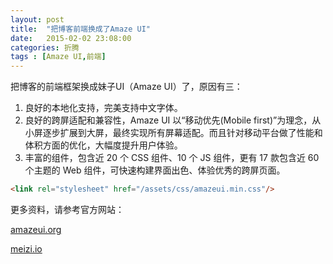 ```yaml
---
layout: post
title:  "把博客前端换成了Amaze UI"
date:   2015-02-02 23:08:00
categories: 折腾
tags : [Amaze UI,前端]
---
```


把博客的前端框架换成妹子UI（Amaze UI）了，原因有三：

 1. 良好的本地化支持，完美支持中文字体。
 2. 良好的跨屏适配和兼容性，Amaze UI 以“移动优先(Mobile first)”为理念，从小屏逐步扩展到大屏，最终实现所有屏幕适配。而且针对移动平台做了性能和体积方面的优化，大幅度提升用户体验。
 3. 丰富的组件，包含近 20 个 CSS 组件、10 个 JS 组件，更有 17 款包含近 60 个主题的 Web 组件，可快速构建界面出色、体验优秀的跨屏页面。

<!-- more -->

```html
<link rel="stylesheet" href="/assets/css/amazeui.min.css"/>
```

更多资料，请参考官方网站：

[amazeui.org](http://amazeui.org)

[meizi.io](http://meizi.io)

